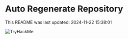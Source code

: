 # Auto Regenerate Repository

This README was last updated: 2024-11-22 15:38:01

 ![TryHackMe](https://tryhackme.com/badge/533634)